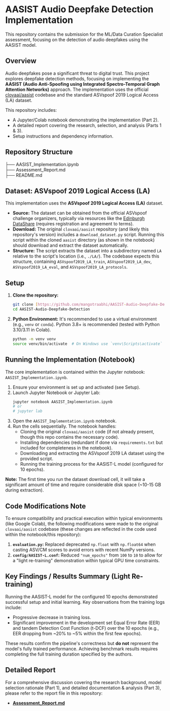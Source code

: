 # AASIST Audio Deepfake Detection Implementation

This repository contains the submission for the ML/Data Curation Specialist assessment, focusing on the detection of audio deepfakes using the AASIST model.

## Overview

Audio deepfakes pose a significant threat to digital trust. This project explores deepfake detection methods, focusing on implementing the **AASIST (Audio Anti-Spoofing using Integrated Spectro-Temporal Graph Attention Networks)** approach. The implementation uses the official [clovaai/aasist](https://github.com/clovaai/aasist) codebase and the standard ASVspoof 2019 Logical Access (LA) dataset.

This repository includes:
* A Jupyter/Colab notebook demonstrating the implementation (Part 2).
* A detailed report covering the research, selection, and analysis (Parts 1 & 3).
* Setup instructions and dependency information.

## Repository Structure

├── AASIST_Implementation.ipynb      
 ├── Assessment_Report.md   
 ├── README.md
## Dataset: ASVspoof 2019 Logical Access (LA)

This implementation uses the **ASVspoof 2019 Logical Access (LA)** dataset.

* **Source:** The dataset can be obtained from the official ASVspoof challenge organizers, typically via resources like the [Edinburgh DataShare](https://datashare.ed.ac.uk/handle/10283/3336) (requires registration and agreement to terms).
* **Download:** The original `clovaai/aasist` repository (and likely this repository's version) includes a `download_dataset.py` script. Running this script within the cloned `aasist` directory (as shown in the notebook) should download and extract the dataset automatically.
* **Structure:** The script extracts the dataset into a subdirectory named `LA` relative to the script's location (i.e., `./LA/`). The codebase expects this structure, containing `ASVspoof2019_LA_train`, `ASVspoof2019_LA_dev`, `ASVspoof2019_LA_eval`, and `ASVspoof2019_LA_protocols`.

## Setup

1.  **Clone the repository:**
    ```bash
    git clone [https://github.com/mangotraabhi/AASIST-Audio-Deepfake-Detection.git](https://github.com/mangotraabhi/AASIST-Audio-Deepfake-Detection.git)
    cd AASIST-Audio-Deepfake-Detection
    ```
2.  **Python Environment:** It's recommended to use a virtual environment (e.g., `venv` or `conda`). Python 3.8+ is recommended (tested with Python 3.10/3.11 in Colab).
    ```bash
    python -m venv venv
    source venv/bin/activate  # On Windows use `venv\Scripts\activate`
    ```

## Running the Implementation (Notebook)

The core implementation is contained within the Jupyter notebook: `AASIST_Implementation.ipynb`.

1.  Ensure your environment is set up and activated (see Setup).
2.  Launch Jupyter Notebook or Jupyter Lab:
    ```bash
    jupyter notebook AASIST_Implementation.ipynb
    # or
    # jupyter lab
    ```
3.  Open the `AASIST_Implementation.ipynb` notebook.
4.  Run the cells sequentially. The notebook handles:
    * Cloning the original `clovaai/aasist` code (if not already present, though this repo contains the necessary code).
    * Installing dependencies (redundant if done via `requirements.txt` but included for completeness in the notebook).
    * Downloading and extracting the ASVspoof 2019 LA dataset using the provided script.
    * Running the training process for the AASIST-L model (configured for 10 epochs).

**Note:** The first time you run the dataset download cell, it will take a significant amount of time and require considerable disk space (~10-15 GB during extraction).

## Code Modifications Note

To ensure compatibility and practical execution within typical environments (like Google Colab), the following modifications were made to the original `clovaai/aasist` codebase (these changes are reflected in the code used within the notebook/this repository):

1.  **`evaluation.py`:** Replaced deprecated `np.float` with `np.float64` when casting ASV/CM scores to avoid errors with recent NumPy versions.
2.  **`config/AASIST-L.conf`:** Reduced `"num_epochs"` from `100` to `10` to allow for a "light re-training" demonstration within typical GPU time constraints.

## Key Findings / Results Summary (Light Re-training)

Running the AASIST-L model for the configured 10 epochs demonstrated successful setup and initial learning. Key observations from the training logs include:
* Progressive decrease in training loss.
* Significant improvement in the development set Equal Error Rate (EER) and tandem Detection Cost Function (t-DCF) over the 10 epochs (e.g., EER dropping from ~20% to ~5% within the first few epochs).

These results confirm the pipeline's correctness but **do not** represent the model's fully trained performance. Achieving benchmark results requires completing the full training duration specified by the authors.

## Detailed Report

For a comprehensive discussion covering the research background, model selection rationale (Part 1), and detailed documentation & analysis (Part 3), please refer to the report file in this repository:

* **[Assessment_Report.md](./Assessment_Report.md)**

